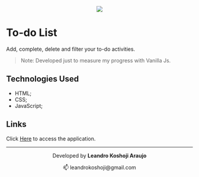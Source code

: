 <div align="center">
  <a href="https://todo-list-lka.netlify.app/" target="_blank">
    <img src="assets/todo-list.gif" / > 
  </a>   
</div>

# To-do List

Add, complete, delete and filter your to-do activities.
>Note: Developed just to measure my progress with Vanilla Js. 

## Technologies Used

- HTML;
- CSS;
- JavaScript;

## Links

Click [Here](https://todo-list-lka.netlify.app/) to access the application.

---
<p align="center">Developed by <strong>Leandro Koshoji Araujo</strong></p>

<p align="center">
   📫 leandrokoshoji@gmail.com
</p>
